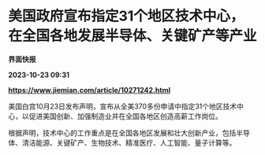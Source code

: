 # 美国政府宣布指定31个地区技术中心，在全国各地发展半导体、关键矿产等产业
**界面快报**

**2023-10-23 09:31**

**https://www.jiemian.com/article/10271242.html**

美国白宫10月23日发布声明，宣布从全美370多份申请中指定31个地区技术中心，以促进美国创新、加强制造业并在全国各地区创造高薪工作岗位。

根据声明，技术中心的工作重点是在全国各地区发展和壮大创新产业，包括半导体、清洁能源、关键矿产、生物技术、精准医疗、人工智能、量子计算等。
